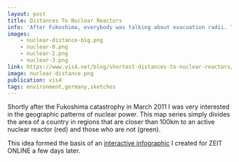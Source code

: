 ```yaml
---
layout: post
title: Distances To Nuclear Reactors
info: 'After Fukoshima, everybody was talking about evacuation radii. This series of maps show different countries regions within 100km of a nuclear reactor (pro tip: you want to live in the green zone).'
images:
    - nuclear-distance-big.png
    - nuclear-0.png
    - nuclear-2.png
    - nuclear-3.png
link: https://www.vis4.net/blog/shortest-distances-to-nuclear-reactors/
image: nuclear-distance.png
publication: vis4
tags: environment,germany,sketches
---
```


Shortly after the Fukoshima catastrophy in March 2011 I was very interested in the geographic patterns of nuclear power. This map series simply divides the area of a country in regions that are closer than 100km to an active nuclear reactor (red) and those who are not (green).

This idea formed the basis of an [interactive infographic](/2011/03/16/zeit-nuclear/) I created for ZEIT ONLINE a few days later.
